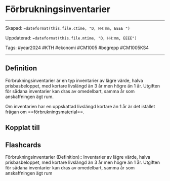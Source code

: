 # Förbrukningsinventarier

---

Skapad: `=dateformat(this.file.ctime, "D, HH:mm, EEEE ")`

Uppdaterad: `=dateformat(this.file.mtime, "D, HH:mm, EEEE")`

Tags: #year2024 #KTH #ekonomi #CM1005 #begrepp #CM1005KS4

---

## Definition

Förbrukningsinventarier är en typ inventarier av lägre värde, halva prisbasbeloppet, med kortare livslängd än 3 år men högre än 1 år. Utgiften för sådana inventarier kan dras av omedelbart, samma år som anskaffningen ägt rum.

Om inventarien har en uppskattad livslängd kortare än 1 år är det istället frågan om ==förbrukningsmaterial==.

## Kopplat till

## Flashcards

Förbrukningsinventarier (Definition):: Inventarier av lägre värde, halva prisbasbeloppet, med kortare livslängd än 3 år men högre än 1 år. Utgiften för sådana inventarier kan dras av omedelbart, samma år som anskaffningen ägt rum
<!--SR:!2024-03-12,9,250!2024-03-20,15,290-->
